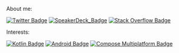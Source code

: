 About me:

[![Twitter Badge][twitter_badge]][twitter_link]
[![SpeakerDeck_Badge][speakerdeck_badge]][speakerdeck_link] 
[![Stack Overflow Badge][stackoverflow_badge]][stackoverflow_link]

Interests:

[![Kotlin Badge][kotlin_badge]][kotlin_link]
[![Android Badge][android_badge]][android_link]
[![Compose Multiplatform Badge][compose_multiplatform_badge]][compose_multiplatform_link]

<!-- Badges -->
[twitter_badge]:https://img.shields.io/badge/-__shoheikawano-555.svg?logo=twitter&style=flat
[speakerdeck_badge]: https://img.shields.io/badge/-shoheikawano-555.svg?logo=speaker-deck&style=flat
[stackoverflow_badge]: https://img.shields.io/badge/-shoheikawano-555.svg?logo=stack-overflow&style=flat

[kotlin_badge]:https://img.shields.io/badge/-Kotlin-555.svg?logo=kotlin&style=flat
[android_badge]: https://img.shields.io/badge/-Android-555.svg?logo=android&style=flat
[compose_multiplatform_badge]: https://img.shields.io/badge/-Compose_Multiplatform-555.svg?logo=jetpack-compose&style=flat

<!-- Links -->
[twitter_link]: https://twitter.com/_shoheikawano
[speakerdeck_link]: https://speakerdeck.com/shoheikawano
[stackoverflow_link]: https://stackoverflow.com/users/5449688/shoheikawano

[android_link]: https://developer.android.com
[kotlin_link]: https://kotlinlang.org
[compose_multiplatform_link]: https://github.com/JetBrains/compose-multiplatform
